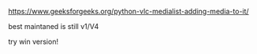 https://www.geeksforgeeks.org/python-vlc-medialist-adding-media-to-it/

best maintaned is still v1/V4 

try win version!